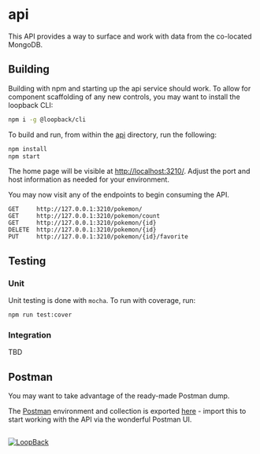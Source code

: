 # api

This API provides a way to surface and work with data from the co-located MongoDB.

## Building

Building with npm and starting up the api service should work.
To allow for component scaffolding of any new controls, you may want to install the loopback CLI:

```bash
npm i -g @loopback/cli
```

To build and run, from within the [api](https://github.com/naasse/ibm-quantum-challenge/tree/master/api) directory, run the following:

```bash
npm install
npm start
```

The home page will be visible at [http://localhost:3210/](http://localhost:3210/).
Adjust the port and host information as needed for your environment.

You may now visit any of the endpoints to begin consuming the API.

```
GET     http://127.0.0.1:3210/pokemon/
GET     http://127.0.0.1:3210/pokemon/count
GET     http://127.0.0.1:3210/pokemon/{id}
DELETE  http://127.0.0.1:3210/pokemon/{id}
PUT     http://127.0.0.1:3210/pokemon/{id}/favorite
```

## Testing

### Unit

Unit testing is done with `mocha`. To run with coverage, run:

```bash
npm run test:cover
```

### Integration

TBD

## Postman

You may want to take advantage of the ready-made Postman dump.

The [Postman](https://www.postman.com/) environment and collection is exported
[here](https://github.com/naasse/ibm-quantum-challenge/blob/master/api/pokedex.postman.json.md) -
import this to start working with the API via the wonderful Postman UI.

##

[![LoopBack](https://github.com/strongloop/loopback-next/raw/master/docs/site/imgs/branding/Powered-by-LoopBack-Badge-(blue)-@2x.png)](http://loopback.io/)
